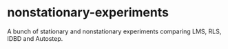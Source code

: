 nonstationary-experiments
=========================

A bunch of stationary and nonstationary experiments comparing LMS, RLS, IDBD and Autostep.